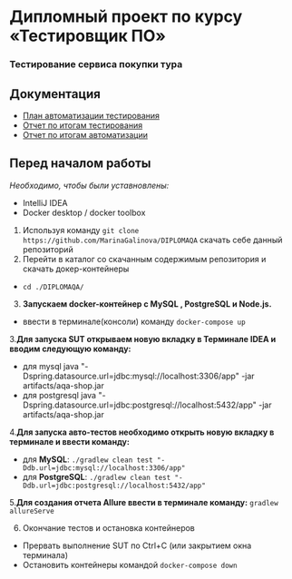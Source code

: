 # Дипломный проект по курсу «Тестировщик ПО»

### Тестирование сервиса покупки тура

## Документация
- [План автоматизации тестирования](https://github.com/MarinaGalinova/DIPLOMAQA/blob/master/Documents/Plan.md)
- [Отчет по итогам тестирования](https://github.com/MarinaGalinova/DIPLOMAQA/blob/master/Documents/Report.md)
- [Отчет по итогам автоматизации](https://github.com/MarinaGalinova/DIPLOMAQA/blob/master/Documents/Summary.md)

## Перед началом работы
*Необходимо, чтобы были уставновлены:*
- IntelliJ IDEA
- Docker desktop / docker toolbox
1. Используя команду `git clone https://github.com/MarinaGalinova/DIPLOMAQA` скачать себе данный репозиторий
2. Перейти в каталог со скачанным содержимым репозитория и скачать докер-контейнеры
* ```cd ./DIPLOMAQA/```

3. **Запускаем docker-контейнер с MySQL , PostgreSQL и Node.js.**
- ввести в терминале(консоли) команду `docker-compose up`

3.**Для запуска SUT открываем новую вкладку в Терминале IDEA и вводим следующую команду:**
- для mysql
java "-Dspring.datasource.url=jdbc:mysql://localhost:3306/app" -jar artifacts/aqa-shop.jar
- для postgresql
java "-Dspring.datasource.url=jdbc:postgresql://localhost:5432/app" -jar artifacts/aqa-shop.jar

 
 4.**Для запуска авто-тестов необходимо открыть новую вкладку в терминале и ввести команду:**
 - для **MySQL**: `./gradlew clean test "-Ddb.url=jdbc:mysql://localhost:3306/app"`
 - для **PostgreSQL**: `./gradlew clean test "-Ddb.url=jdbc:postgresql://localhost:5432/app"`
 
 5.**Для создания отчета Allure ввести в терминале команду:**
 `gradlew allureServe`

6. Окончание тестов и остановка контейнеров

* Прервать выполнение SUT по Ctrl+C (или закрытием окна терминала)
* Остановить контейнеры командой ```docker-compose down```
